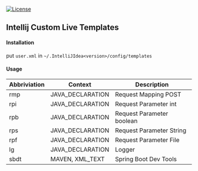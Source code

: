 [![License](https://img.shields.io/badge/license-MIT-green.svg)](https://github.com/chathurabuddi/Intellij-Live-Templates/blob/master/LICENSE.txt)

## Intellij Custom Live Templates

#### Installation

put `user.xml` in `~/.IntelliJIdea<version>/config/templates`

#### Usage

|Abbriviation |Context                         |Description                |
|-------------|--------------------------------|---------------------------|
|rmp          |JAVA_DECLARATION                |Request Mapping POST       |
|rpi          |JAVA_DECLARATION                |Request Parameter int      |
|rpb          |JAVA_DECLARATION                |Request Parameter boolean  |
|rps          |JAVA_DECLARATION                |Request Parameter String   |
|rpf          |JAVA_DECLARATION                |Request Parameter File     |
|lg           |JAVA_DECLARATION                |Logger                     |
|sbdt         |MAVEN, XML_TEXT                 |Spring Boot Dev Tools      |